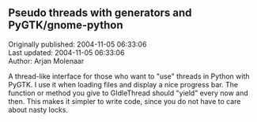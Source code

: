 ## Pseudo threads with generators and PyGTK/gnome-python  
Originally published: 2004-11-05 06:33:06  
Last updated: 2004-11-05 06:33:06  
Author: Arjan Molenaar  
  
A thread-like interface for those who want to "use" threads in Python with PyGTK. I use it when loading files and display a nice progress bar. The function or method you give to GIdleThread should "yield" every now and then. This makes it simpler to write code, since you do not have to care about nasty locks.